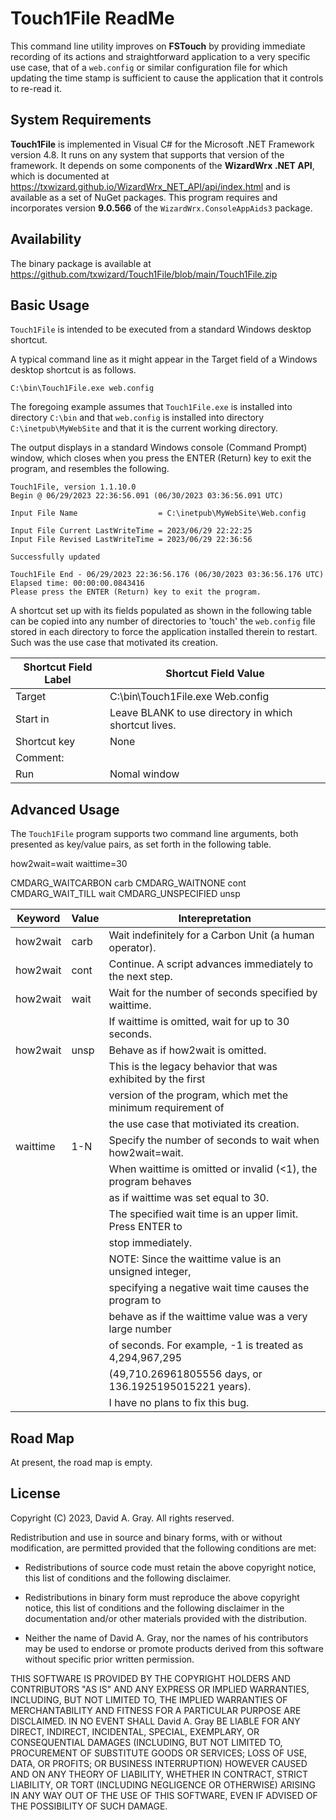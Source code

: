 # Touch1File ReadMe

This command line utility improves on **FSTouch** by providing immediate recording
of its actions and straightforward application to a very specific use case, that
of a `web.config` or similar configuration file for which updating the time stamp
is sufficient to cause the application that it controls to re-read it.

## System Requirements

**Touch1File** is implemented in Visual C# for the Microsoft .NET Framework version 4.8.
It runs on any system that supports that version of the framework. It depends on some
components of the **WizardWrx .NET API**, which is documented at https://txwizard.github.io/WizardWrx_NET_API/api/index.html
and is available as a set of NuGet packages. This program requires and incorporates
version **9.0.566** of the `WizardWrx.ConsoleAppAids3` package.

## Availability

The binary package is available at https://github.com/txwizard/Touch1File/blob/main/Touch1File.zip

## Basic Usage

`Touch1File` is intended to be executed from a standard Windows desktop shortcut.

A typical command line as it might appear in the Target field of a Windows desktop
shortcut is as follows.

    C:\bin\Touch1File.exe web.config

The foregoing example assumes that `Touch1File.exe` is installed into directory
`C:\bin` and that `web.config` is installed into directory `C:\inetpub\MyWebSite`
and that it is the current working directory.

The output displays in a standard Windows console (Command Prompt) window, which
closes when you press the ENTER (Return) key to exit the program, and resembles
the following.

    Touch1File, version 1.1.10.0
    Begin @ 06/29/2023 22:36:56.091 (06/30/2023 03:36:56.091 UTC)

    Input File Name                  = C:\inetpub\MyWebSite\Web.config

    Input File Current LastWriteTime = 2023/06/29 22:22:25
    Input File Revised LastWriteTime = 2023/06/29 22:36:56

    Successfully updated

    Touch1File End - 06/29/2023 22:36:56.176 (06/30/2023 03:36:56.176 UTC)
    Elapsed time: 00:00:00.0843416
    Please press the ENTER (Return) key to exit the program.

A shortcut set up with its fields populated as shown in the following table can be
copied into any number of directories to 'touch' the `web.config` file stored in each
directory to force the application installed therein to restart. Such was the use case
that motivated its creation.

|Shortcut Field Label|Shortcut Field Value                                      |
|--------------------|----------------------------------------------------------|
|Target              |C:\bin\Touch1File.exe Web.config                          |
|Start in            | Leave BLANK to use directory in which shortcut lives.    |
|Shortcut key        |None                                                      |
|Comment:            |                                                          |
|Run                 |Nomal window                                              |

## Advanced Usage

The `Touch1File` program supports two command line arguments, both presented as
key/value pairs, as set forth in the following table.

how2wait=wait waittime=30

CMDARG_WAITCARBON			carb
CMDARG_WAITNONE				cont
CMDARG_WAIT_TILL			wait
CMDARG_UNSPECIFIED			unsp

| Keyword |Value |Interepretation                                               |
|---------|------|--------------------------------------------------------------|
|how2wait |carb  |Wait indefinitely for a Carbon Unit (a human operator).       |
|how2wait |cont  |Continue. A script advances immediately to the next step.     |
|how2wait |wait  |Wait for the number of seconds specified by waittime.         |
|         |      |If waittime is omitted, wait for up to 30 seconds.            |
|how2wait |unsp  |Behave as if how2wait is omitted.                             |
|         |      |This is the legacy behavior that was exhibited by the first   |
|         |      |version of the program, which met the minimum requirement of  |
|         |      |the use case that motiviated its creation.                    |
|waittime |1-N   |Specify the number of seconds to wait when how2wait=wait.     |
|         |      |When waittime is omitted or invalid (<1), the program behaves |
|         |      |as if waittime was set equal to 30.                           |
|         |      |The specified wait time is an upper limit. Press ENTER to     |
|         |      |stop immediately.
|         |      |NOTE: Since the waittime value is an unsigned integer,        |
|         |      |      specifying a negative wait time causes the program to   |
|         |      |      behave as if the waittime value was a very large number |
|         |      |      of seconds. For example, -1 is treated as 4,294,967,295 |
|         |      |      (49,710.26961805556 days, or 136.1925195015221 years).  |
|         |      |      I have no plans to fix this bug.                        |

## Road Map

At present, the road map is empty.

## License

Copyright (C) 2023, David A. Gray.
All rights reserved.

Redistribution and use in source and binary forms, with or without modification,
are permitted provided that the following conditions are met:

* Redistributions of source code must retain the above copyright notice, this list of conditions and the following disclaimer.

* Redistributions in binary form must reproduce the above copyright notice, this list of conditions and the following disclaimer in the documentation and/or other materials provided with the distribution.

* Neither the name of David A. Gray, nor the names of his contributors may be used to endorse or promote products derived from this software without specific prior written permission.

THIS SOFTWARE IS PROVIDED BY THE COPYRIGHT HOLDERS AND CONTRIBUTORS "AS IS" AND
ANY EXPRESS OR IMPLIED WARRANTIES, INCLUDING, BUT NOT LIMITED TO, THE IMPLIED
WARRANTIES OF MERCHANTABILITY AND FITNESS FOR A PARTICULAR PURPOSE ARE DISCLAIMED.
IN NO EVENT SHALL David A. Gray BE LIABLE FOR ANY DIRECT, INDIRECT, INCIDENTAL,
SPECIAL, EXEMPLARY, OR CONSEQUENTIAL DAMAGES (INCLUDING, BUT NOT LIMITED TO,
PROCUREMENT OF SUBSTITUTE GOODS OR SERVICES; LOSS OF USE, DATA, OR PROFITS; OR
BUSINESS INTERRUPTION) HOWEVER CAUSED AND ON ANY THEORY OF LIABILITY, WHETHER IN
CONTRACT, STRICT LIABILITY, OR TORT (INCLUDING NEGLIGENCE OR OTHERWISE) ARISING
IN ANY WAY OUT OF THE USE OF THIS SOFTWARE, EVEN IF ADVISED OF THE POSSIBILITY
OF SUCH DAMAGE.